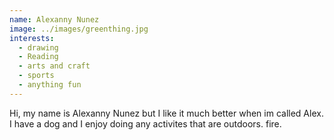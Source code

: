 ```yaml
---
name: Alexanny Nunez
image: ../images/greenthing.jpg
interests: 
  - drawing
  - Reading
  - arts and craft
  - sports 
  - anything fun 
---
```




Hi, my name is Alexanny Nunez but I like it much better when im called Alex. I have a dog and I enjoy doing any activites that are outdoors. fire.